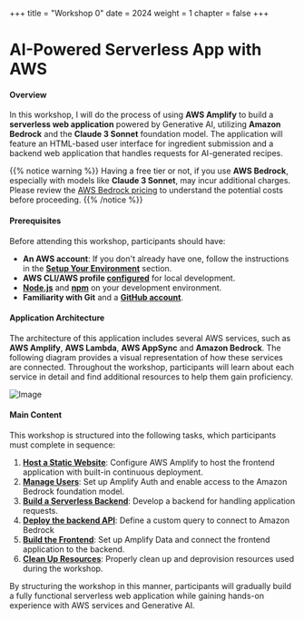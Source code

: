 +++
title = "Workshop 0"
date = 2024
weight = 1
chapter = false
+++

# AI-Powered Serverless App with AWS

#### Overview
In this workshop, I will do the process of using **AWS Amplify** to build a **serverless web application** powered by Generative AI, utilizing **Amazon Bedrock** and the **Claude 3 Sonnet** foundation model. The application will feature an HTML-based user interface for ingredient submission and a backend web application that handles requests for AI-generated recipes.

{{% notice warning %}}
Having a free tier or not, if you use **AWS Bedrock**, especially with models like **Claude 3 Sonnet**, may incur additional charges. Please review the [AWS Bedrock pricing](https://aws.amazon.com/bedrock/pricing/) to understand the potential costs before proceeding.
{{% /notice %}}


#### Prerequisites
Before attending this workshop, participants should have:

- **An AWS account**: If you don't already have one, follow the instructions in the **[Setup Your Environment](https://aws.amazon.com/getting-started/guides/setup-environment/)** section.
- **AWS CLI/AWS profile [configured](https://docs.amplify.aws/react/start/account-setup/)** for local development.
- **[Node.js](https://nodejs.org/en/download)** and **[npm](https://www.npmjs.com/)** on your development environment.
- **Familiarity with Git** and a **[GitHub account](https://github.com/)**.

#### Application Architecture
The architecture of this application includes several AWS services, such as **AWS Amplify**,  **AWS Lambda**, **AWS AppSync** and **Amazon Bedrock**. The following diagram provides a visual representation of how these services are connected. Throughout the workshop, participants will learn about each service in detail and find additional resources to help them gain proficiency.

![Image](/images/AWS-workshop0.drawio.png?width=30pc)

#### Main Content
This workshop is structured into the following tasks, which participants must complete in sequence:

1. **[Host a Static Website](1-host-a-static-website/)**: Configure AWS Amplify to host the frontend application with built-in continuous deployment.
2. **[Manage Users](2-manage-users/)**: Set up Amplify Auth and enable access to the Amazon Bedrock foundation model.
3. **[Build a Serverless Backend](3-build-a-serverless-backend/)**: Develop a backend for handling application requests.
4. **[Deploy the backend API](4-deploy-the-backend-api/)**: Define a custom query to connect to Amazon Bedrock
5. **[Build the Frontend](5-build-the-frontend/)**: Set up Amplify Data and connect the frontend application to the backend.
6. **[Clean Up Resources](6-clean-up-resources/)**: Properly clean up and deprovision resources used during the workshop.

By structuring the workshop in this manner, participants will gradually build a fully functional serverless web application while gaining hands-on experience with AWS services and Generative AI.


<!-- need to remove parenthesis for path in Hugo 0.88.1 for Windows-->